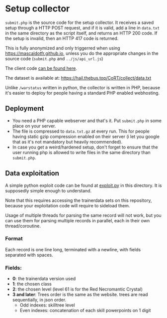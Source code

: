 # Setup collector

`submit.php` is the source code for the setup collector. It receives a saved
setup through a HTTP POST request, and if it is valid, add a line in `data.txt`
in the same directory as the script itself, and returns an HTTP 200 code. If
the setup is invalid, then an HTTP 417 code is returned.

This is fully anonymized and only triggerred when using
https://mascaldotfr.github.io, unless you do the appropriate changes in the
source code (`submit.php` and `../js/api_url.js`)

The client code [can be found here](https://github.com/mascaldotfr/CoRT/commit/677a0c6cac5f265a5cf7719857bf2db9a1b483e1).

The dataset is available at: https://hail.thebus.top/CoRT/collect/data.txt

Unlike `/warstatus` written in python, the collector is written in PHP, because
it's easier to deploy for people having a standard PHP enabled webhosting.

## Deployment

- You need a PHP capable webserver and that's it. Put `submit.php` in some place on your server.
- The file is compressed to `data.txt.gz` at every run. This for people having
  static gzip compression enabled on their server (i let you google that as
  it's not mandatory but heavily recommended).
- In case you get a weird/hardened setup, don't forget to ensure that the user running
  php is allowed to write files in the same directory than `submit.php`.

## Data exploitation

A simple python exploit code can be found at [exploit.py](exploit.py) in this
directory. It is supposedly simple enough to understand.

Note that this requires accessing the trainerdata sets on this repository,
because your exploitation code will require to sideload them.

Usage of multiple threads for parsing the same record will not work, but you
can use them for parsing multiple records in parallel, each in their own
thread/coroutine.

### Format

Each record is one line long, terminated with a newline, with fields separated
with spaces.

### Fields:

- **0**: the trainerdata version used
- **1**: the chosen class
- **2**: the chosen level (level 61 is for the Red Necromantic Crystal)
- **3 and later**: Trees order is the same as the website. trees are read
                   sequentially, in json order.
    - Odd indexes: skilltree level
    - Even indexes: concatenation of each skill powerpoints on 1 digit

